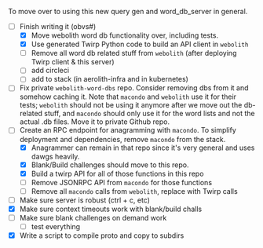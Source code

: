 To move over to using this new query gen and word_db_server in general.

- [ ] Finish writing it (obvs#)
    - [x] Move webolith word db functionality over, including tests.
    - [x] Use generated Twirp Python code to build an API client in `webolith`
    - [ ] Remove all word db related stuff from `webolith` (after deploying Twirp client & this server)
    - [ ] add circleci
    - [ ] add to stack (in aerolith-infra and in kubernetes)
- [ ] Fix private `webolith-word-dbs` repo.
    Consider removing dbs from it and somehow caching it. Note that `macondo` and `webolith` use it for their tests; `webolith` should not be using it anymore after we move out the db-related stuff, and `macondo` should only use it for the word lists and not the actual .db files. Move it to private Github repo.
- [ ] Create an RPC endpoint for anagramming with `macondo`. To simplify deployment and dependencies, remove `macondo` from the stack.
    - [x] Anagrammer can remain in that repo since it's very general and uses dawgs heavily.
    - [x] Blank/Build challenges should move to this repo.
    - [x] Build a twirp API for all of those functions in this repo
    - [ ] Remove JSONRPC API from `macondo` for those functions
    - [ ] Remove all `macondo` calls from `webolith`, replace with Twirp calls
- [ ] Make sure server is robust (ctrl + c, etc)
- [x] Make sure context timeouts work with blank/build challs
- [ ] Make sure blank challenges on demand work
    - [ ] test everything
- [x] Write a script to compile proto and copy to subdirs
